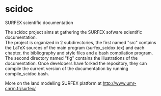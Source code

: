 # scidoc
SURFEX scientific documentation

The scidoc project aims at gathering the SURFEX sofware scientific documentation.\
The project is organized in 2 subdirectories, the first named "src" contains the LaTeX sources of the main program (surfex_scidox.tex) and each chapter, the bibliography and style files and a bash compilation program. The second directory named "fig" contains the illustrations of the documentation. Once developers have forked the repository, they can compile the current version of the documentation by running compile_scidoc.bash.

More on the land modelling SURFEX platform at http://www.umr-cnrm.fr/surfex/
